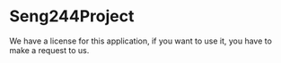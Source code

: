 # Seng244Project
We have a license for this application, if you want to use it, you have to make a request to us.

